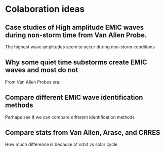 # Colaboration ideas 

## Case studies of High amplitude EMIC waves during non-storm time from Van Allen Probe. 

The highest wave amplitudes seem to occur during non-storm conditions 

## Why some quiet time substorms create EMIC waves and most do not 

From Van Allen Probes era. 

## Compare different EMIC wave identification methods 

Perhaps see if we can compare different identification methods 

## Compare stats from Van Allen, Arase, and CRRES 

How much difference is because of orbit vs solar cycle. 
